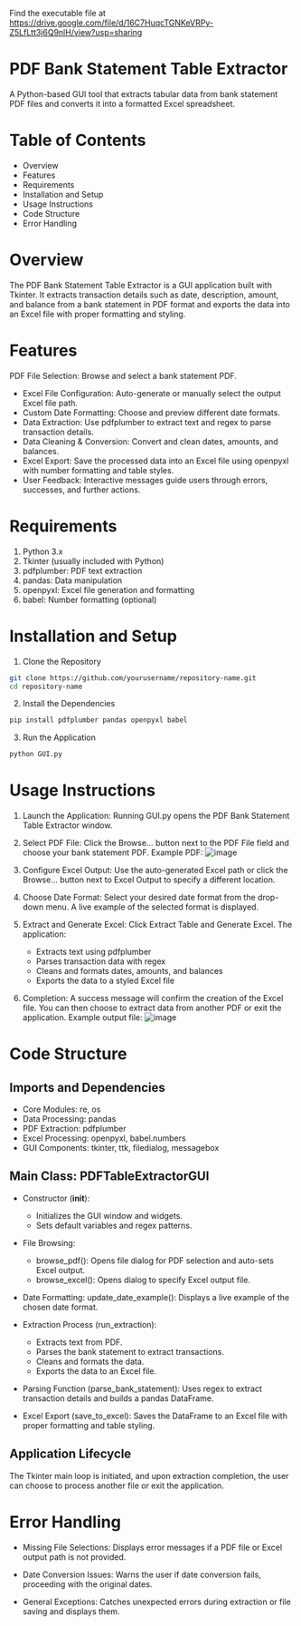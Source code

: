 Find the executable file at https://drive.google.com/file/d/16C7HuqcTGNKeVRPy-Z5LfLtt3j6Q9nlH/view?usp=sharing

# PDF Bank Statement Table Extractor
A Python-based GUI tool that extracts tabular data from bank statement PDF files and converts it into a formatted Excel spreadsheet.

# Table of Contents
- Overview
- Features
- Requirements
- Installation and Setup
- Usage Instructions
- Code Structure
- Error Handling

# Overview
The PDF Bank Statement Table Extractor is a GUI application built with Tkinter. It extracts transaction details such as date, description, amount, and balance from a bank statement in PDF format and exports the data into an Excel file with proper formatting and styling.

# Features
PDF File Selection: Browse and select a bank statement PDF.

- Excel File Configuration: Auto-generate or manually select the output Excel file path.
- Custom Date Formatting: Choose and preview different date formats.
- Data Extraction: Use pdfplumber to extract text and regex to parse transaction details.
- Data Cleaning & Conversion: Convert and clean dates, amounts, and balances.
- Excel Export: Save the processed data into an Excel file using openpyxl with number formatting and table styles.
- User Feedback: Interactive messages guide users through errors, successes, and further actions.

# Requirements
1. Python 3.x
2. Tkinter (usually included with Python)
3. pdfplumber: PDF text extraction
4. pandas: Data manipulation
5. openpyxl: Excel file generation and formatting
6. babel: Number formatting (optional)

# Installation and Setup
1. Clone the Repository
  ```bash
  git clone https://github.com/yourusername/repository-name.git
  cd repository-name
  ```
2. Install the Dependencies
  ```bash
  pip install pdfplumber pandas openpyxl babel
  ```
3. Run the Application
  ```bash
  python GUI.py
  ```

# Usage Instructions
1. Launch the Application:
Running GUI.py opens the PDF Bank Statement Table Extractor window.

2. Select PDF File:
Click the Browse… button next to the PDF File field and choose your bank statement PDF.
Example PDF:
![image](https://github.com/user-attachments/assets/b18b52fc-a10a-4985-a279-c311265f9ffe)


4. Configure Excel Output:
Use the auto-generated Excel path or click the Browse… button next to Excel Output to specify a different location.

5. Choose Date Format:
Select your desired date format from the drop-down menu. A live example of the selected format is displayed.

6. Extract and Generate Excel:
Click Extract Table and Generate Excel. The application:
    - Extracts text using pdfplumber
    - Parses transaction data with regex
    - Cleans and formats dates, amounts, and balances
    - Exports the data to a styled Excel file

7. Completion:
A success message will confirm the creation of the Excel file. You can then choose to extract data from another PDF or exit the application.
Example output file:
![image](https://github.com/user-attachments/assets/31578e3a-b08c-49d3-a26d-d5dbab09d7f8)

# Code Structure
## Imports and Dependencies
- Core Modules: re, os
- Data Processing: pandas
- PDF Extraction: pdfplumber
- Excel Processing: openpyxl, babel.numbers
- GUI Components: tkinter, ttk, filedialog, messagebox

## Main Class: PDFTableExtractorGUI
- Constructor (__init__):
  - Initializes the GUI window and widgets.
  - Sets default variables and regex patterns.

- File Browsing:
  - browse_pdf(): Opens file dialog for PDF selection and auto-sets Excel output.
  - browse_excel(): Opens dialog to specify Excel output file.

- Date Formatting:
  update_date_example(): Displays a live example of the chosen date format.

- Extraction Process (run_extraction):
  - Extracts text from PDF.
  - Parses the bank statement to extract transactions.
  - Cleans and formats the data.
  - Exports the data to an Excel file.

- Parsing Function (parse_bank_statement):
  Uses regex to extract transaction details and builds a pandas DataFrame.

- Excel Export (save_to_excel):
  Saves the DataFrame to an Excel file with proper formatting and table styling.

## Application Lifecycle
The Tkinter main loop is initiated, and upon extraction completion, the user can choose to process another file or exit the application.

# Error Handling
- Missing File Selections:
Displays error messages if a PDF file or Excel output path is not provided.

- Date Conversion Issues:
Warns the user if date conversion fails, proceeding with the original dates.

- General Exceptions:
Catches unexpected errors during extraction or file saving and displays them.

